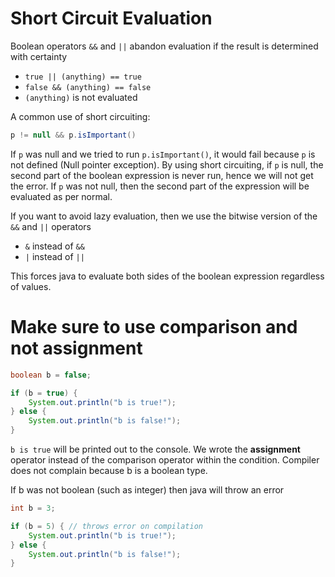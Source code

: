 # Short Circuit Evaluation

Boolean operators `&&` and `||` abandon evaluation if the result is determined with certainty

-   `true || (anything) == true`
-   `false && (anything) == false`
-   `(anything)` is not evaluated

A common use of short circuiting:

```java
p != null && p.isImportant()
```

If `p` was null and we tried to run `p.isImportant()`, it would fail because `p` is not defined (Null pointer exception). By using short circuiting, if `p` is null, the second part of the boolean expression is never run, hence we will not get the error. If `p` was not null, then the second part of the expression will be evaluated as per normal.

If you want to avoid lazy evaluation, then we use the bitwise version of the `&&` and `||` operators

-   `&` instead of `&&`
-   `|` instead of `||`

This forces java to evaluate both sides of the boolean expression regardless of values.

# Make sure to use comparison and not assignment

```java
boolean b = false;

if (b = true) {
    System.out.println("b is true!");
} else {
    System.out.println("b is false!");
}
```

`b is true` will be printed out to the console. We wrote the **assignment** operator instead of the comparison operator within the condition. Compiler does not complain because b is a boolean type.

If b was not boolean (such as integer) then java will throw an error

```java
int b = 3;

if (b = 5) { // throws error on compilation
    System.out.println("b is true!");
} else {
    System.out.println("b is false!");
}
```
